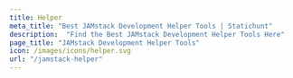 ```yaml
---
title: Helper
meta_title: "Best JAMstack Development Helper Tools | Statichunt"
description:  "Find the Best JAMstack Development Helper Tools Here"
page_title: "JAMstack Development Helper Tools"
icon: /images/icons/helper.svg
url: "/jamstack-helper"
---
```

